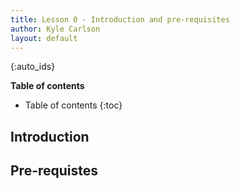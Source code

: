 ```yaml
---
title: Lesson 0 - Introduction and pre-requisites
author: Kyle Carlson
layout: default
---
```

{:auto_ids}

**Table of contents** 
* Table of contents
{:toc}


## Introduction

## Pre-requistes
